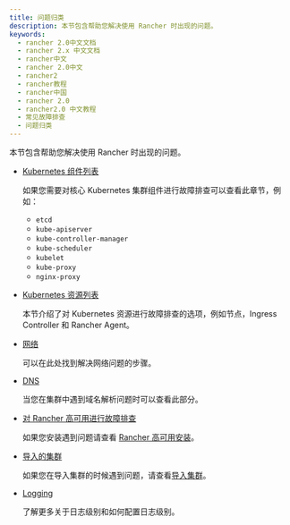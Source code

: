 ```yaml
---
title: 问题归类
description: 本节包含帮助您解决使用 Rancher 时出现的问题。
keywords:
  - rancher 2.0中文文档
  - rancher 2.x 中文文档
  - rancher中文
  - rancher 2.0中文
  - rancher2
  - rancher教程
  - rancher中国
  - rancher 2.0
  - rancher2.0 中文教程
  - 常见故障排查
  - 问题归类
---
```


本节包含帮助您解决使用 Rancher 时出现的问题。

- [Kubernetes 组件列表](/docs/rancher2/troubleshooting/kubernetes-components/_index)

  如果您需要对核心 Kubernetes 集群组件进行故障排查可以查看此章节，例如：

  - `etcd`
  - `kube-apiserver`
  - `kube-controller-manager`
  - `kube-scheduler`
  - `kubelet`
  - `kube-proxy`
  - `nginx-proxy`

- [Kubernetes 资源列表](/docs/rancher2/troubleshooting/kubernetes-resources/_index)

  本节介绍了对 Kubernetes 资源进行故障排查的选项，例如节点，Ingress Controller 和 Rancher Agent。

- [网络](/docs/rancher2/troubleshooting/networking/_index)

  可以在此处找到解决网络问题的步骤。

- [DNS](/docs/rancher2/troubleshooting/dns/_index)

  当您在集群中遇到域名解析问题时可以查看此部分。

- [对 Rancher 高可用进行故障排查](/docs/rancher2/troubleshooting/rancherha/_index)

  如果您安装遇到问题请查看 [Rancher 高可用安装](/docs/rancher2/installation_new/install-rancher-on-k8s/_index)。

- [导入的集群](/docs/rancher2/troubleshooting/imported-clusters/_index)

  如果您在导入集群的时候遇到问题，请查看[导入集群](/docs/rancher2/cluster-provisioning/imported-clusters/_index)。

- [Logging](/docs/rancher2/troubleshooting/logging/_index)

  了解更多关于日志级别和如何配置日志级别。
